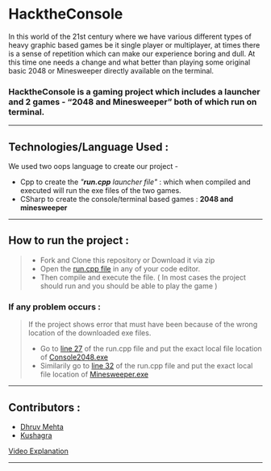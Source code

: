 # HacktheConsole

In this world of the 21st century where we have various different types of heavy graphic based games be it single player or multiplayer, at times there is a sense of repetition which can make our experience boring and dull. At this time one needs a change and what better than playing some original basic 2048 or Minesweeper directly available on the terminal. 

### HacktheConsole is a gaming project which includes a launcher and 2 games - “2048 and Minesweeper” both of which run on terminal. 

---

## Technologies/Language Used :

We used two oops language to create our project -

- Cpp to create the *"**run.cpp** launcher file"* : which when compiled and executed will run the exe files of the two games. 
- CSharp to create the console/terminal based games : **2048 and minesweeper** 

--- 

## How to run the project : 

> - Fork and Clone this repository or Download it via zip 
> - Open the [run.cpp file](https://github.com/Dhruv-194/HacktheConsole/blob/master/Source/run.cpp) in any of your code editor. 
> - Then compile and execute the file. ( In most cases the project should run and you should be able to play the game ) 

### If any problem occurs : 

> If the project shows error that must have been because of the wrong location of the downloaded exe files. 
>  - Go to [line 27](https://github.com/Dhruv-194/HacktheConsole/blob/5ce54cab3c1dffb4532ffd73e6cd33d1834343d3/Source/run.cpp#L27) of the run.cpp file and put the exact local file location of [Console2048.exe](https://github.com/Dhruv-194/HacktheConsole/blob/master/Game/2048/Console2048.exe)
>  - Similarily go to [line 32](https://github.com/Dhruv-194/HacktheConsole/blob/5ce54cab3c1dffb4532ffd73e6cd33d1834343d3/Source/run.cpp#L32) of the run.cpp file and put the exact local file location of [Minesweeper.exe](https://github.com/Dhruv-194/HacktheConsole/blob/master/Game/Minesweeper/ConsoleMinesweep.exe)

--- 

## Contributors :

- [Dhruv Mehta](https://github.com/Dhruv-194)
- [Kushagra](https://github.com/kushagra10025)

[Video Explanation](https://youtu.be/wanYqkiD0Ow)

---
